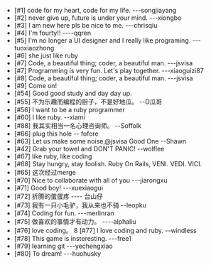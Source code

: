 * [#1] code for my heart, code for my life.  ---songjiayang
* [#2] never give up, future is under your mind. ---xiongbo
* [#3] I am new here pls be nice to me. ---chrisqiu
* [#4] I'm fourty!!                            ----qqren
* [#5] I'm no longer a UI designer and I really like programing.  ---tuoxiaozhong
* [#6] she just like ruby
* [#7] Code, a beautiful thing; coder, a beautiful man.  ---jsvisa
* [#7] Programming is very fun. Let's play together. ---xiaoguizi87
* [#8] Code, a beautiful thing; coder, a beautiful man.  ---jsvisa
* [#9] Come on!
* [#54] Good good study and day day up.
* [#55] 不为乐趣而编程的厨子，不是好地瓜。 --D瓜哥
* [#56] I want to be a ruby programmer
* [#60] I like ruby. --xiami
* [#88] 我其实相当一名心理咨询师。  --Soffolk
* [#66] plug this hole -- fofore
* [#63] Let us make some noise,@jsvisa Good One --Shawn
* [#42] Grab your towel and DON'T PANIC!  --wolflee
* [#67] like ruby, like coding
* [#68] Stay hungry, stay foolish. Ruby On Rails, VENI. VEDI. VICI.
* [#65] 这次经过merge
* [#70] Nice to collaborate with all of you ---jiarongxu
* [#71] Good boy!                           ---xuexiaogui
* [#72] 折腾的蛋蛋疼                        ---- 台山仔
* [#73] 我有一只小毛驴，我从来也不骑		--leopku
* [#74] Coding for fun.              ---merlinran
* [#75] 做喜欢的事情才有动力。				----alphaliu
* [#76] love coding。
8 [#77] I love coding and ruby.  --windless
* [#78] This game is insteresting.   ---free1
* [#79] learning git   ---yechengxiao
* [#80] To dream!   ---huohusky
